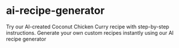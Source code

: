 # ai-recipe-generator
Try our AI-created Coconut Chicken Curry recipe with step-by-step instructions. Generate your own custom recipes instantly using our AI recipe generator
